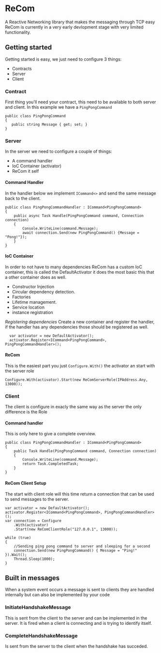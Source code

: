 # ReCom
A Reactive Networking library that makes the messaging through TCP easy
ReCom is currently in a very early devlopment stage with very limited functionality.

## Getting started
Getting started is easy, we just need to configure 3 things:
- Contracts
- Server 
- Client

### Contract
First thing you'll need your contract, this need to be available to both server and client.
In this example we have a `PingPongCommand`
 ```
public class PingPongCommand
{
    public string Message { get; set; }
}
```
### Server
In the server we need to configure a couple of things:
- A command handler
- IoC Container (activator)
- ReCom it self

#### Command Handler
In the handler below we implement `ICommand<>` and send the same message back to the client.

```
public class PingPongCommandHandler : ICommand<PingPongCommand>
{
    public async Task Handle(PingPongCommand command, Connection connection)
    {
        Console.WriteLine(command.Message);
        await connection.Send(new PingPongCommand() {Message = "Pong!"});
    }
}
```

#### IoC Container
In order to not have to many dependencies ReCom has a custom IoC container, this is called the DefaultActivator it does the most basic this that a other container does as well.

- Constructor Injection
- Circular dependency detection.
- Factories
- Lifetime management.
- Service location
- instance registration

*Registering dependencies*
Create a new container and register the handler, if the handler has any dependencies those should be registered as well.

```
  var activator = new DefaultActivator();
  activator.Register<ICommand<PingPongCommand>, PingPongCommandHandler>();
```
#### ReCom
This is the easiest part you just `Configure.With()` the activator an start with the server role

```
Configure.With(activator).Start(new ReComServerRole(IPAddress.Any, 13000));
```

### Client 
The client is configure in exacly the same way as the server the only difference is the Role

#### Command handler 
This is only here to give a complete overview.
```
public class PingPongCommandHandler : ICommand<PingPongCommand>
{
    public Task Handle(PingPongCommand command, Connection connection)
    {
        Console.WriteLine(command.Message);
        return Task.CompletedTask;
    }
}
```
#### ReCom Client Setup
The start with client role will this time return a connection that can be used to send messages to the server.

```
var activator = new DefaultActivator();
activator.Register<ICommand<PingPongCommand>, PingPongCommandHandler>();
var connection = Configure
    .With(activator)
    .Start(new ReComClientRole("127.0.0.1", 13000));

while (true)
{
    //Sending ping pong command to server and sleeping for a second
    connection.Send(new PingPongCommand() { Message = "Ping!" }).Wait();
    Thread.Sleep(1000);
}
```
## Built in messages
When a system event occurs a message is sent to clients they are handled internally but can also be implemented by your code

### InitiateHandshakeMessage
This is sent from the client to the server and can be implemented in the server. It is fired when a client is connecting and is trying to identify itself.

### CompleteHandshakeMessage 
Is sent from the server to the client when the handshake has succeded.

